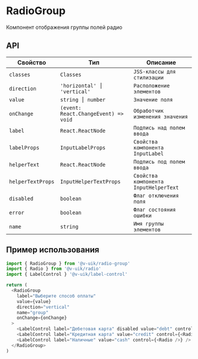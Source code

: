 # RadioGroup

Компонент отображения группы полей радио

## API

| Свойство          | Тип                                  | Описание                              |
| ----------------- | ------------------------------------ | ------------------------------------- |
| `classes`         | `Classes`                            | `JSS-классы для стилизации`           |
| `direction`       | `'horizontal' ⎮ 'vertical'`          | `Расположение элементов`              |
| `value`           | `string ⎮ number`                    | `Значение поля`                       |
| `onChange`        | `(event: React.ChangeEvent) => void` | `Обработчик изменения значения`       |
| `label`           | `React.ReactNode`                    | `Подпись над полем ввода`             |
| `labelProps`      | `InputLabelProps`                    | `Свойства компонента InputLabel`      |
| `helperText`      | `React.ReactNode`                    | `Подпись под полем ввода`             |
| `helperTextProps` | `InputHelperTextProps`               | `Свойства компонента InputHelperText` |
| `disabled`        | `boolean`                            | `Флаг отключения поля`                |
| `error`           | `boolean`                            | `Флаг состояния ошибки`               |
| `name`            | `string`                             | `Имя группы элементов`                |

## Пример использования

```javascript
import { RadioGroup } from '@v-uik/radio-group'
import { Radio } from '@v-uik/radio'
import { LabelControl } '@v-uik/label-control'

return (
  <RadioGroup
    label="Выберите способ оплаты"
    value={value}
    direction="vertical"
    name="group"
    onChange={onChange}
  >
    <LabelControl label="Дебетовая карта" disabled value="debt" control={<Radio />} />
    <LabelControl label="Кредитная карта" value="credit" control={<Radio />} />
    <LabelControl label="Наличные" value="cash" control={<Radio />} />
  </RadioGroup>
)
```
